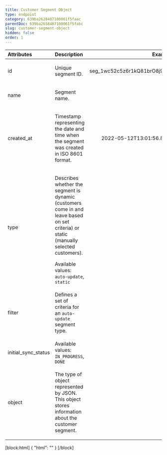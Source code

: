 ```yaml
---
title: Customer Segment Object
type: endpoint
category: 639ba2628407100061f5faac
parentDoc: 639ba2658407100061f5fabc
slug: customer-segment-object
hidden: false
order: 1
---
```


| Attributes |  Description  | Example |
|:-----|:--------|------:|
| id | <p>Unique segment ID.</p> | <p>seg_1wc52c5z6r1kQ81brO8j9Hk2</p> |
| name | <p>Segment name.</p> |  |
| created_at | <p>Timestamp representing the date and time when the segment was created in ISO 8601 format.</p> | <p>2022-05-12T13:01:56.896Z</p> |
| type | <p>Describes whether the segment is dynamic (customers come in and leave based on set criteria) or static (manually selected customers).</p> Available values: `auto-update`, `static` |  |
| filter | <p>Defines a set of criteria for an <code>auto-update</code> segment type.</p> |  |
| initial_sync_status | Available values: `IN_PROGRESS`, `DONE` |  |
| object | <p>The type of object represented by JSON. This object stores information about the customer segment.</p> |  |


[block:html]
{
  "html": "<style>\n[title=\"Toggle library\"] { \n  display: none; }\n.LanguagePicker-divider { \n  display: none; }\n.Playground-section3VTXuaYZivJK > .APISectionHeader3LN_-QIR0m7x {\n  display: none; }\n.LanguagePicker-languages1qVVo_v6AlP9 {\n  display: none; }\n.headline-container-article-info2GaOf2jMpV0r {\n  display: none; }\n.APISectionHeader3LN_-QIR0m7x {\n  display: none; }\n.APIResponseSchemaPicker-label3XMQ9E-slNcS {\n  display: none; }\n.PlaygroundC7DInM9NFvBg {\n  display: none; }\n.Modal-Header3VPrQs3MUWWd {\n  display: none; }\n</style>"
}
[/block]
